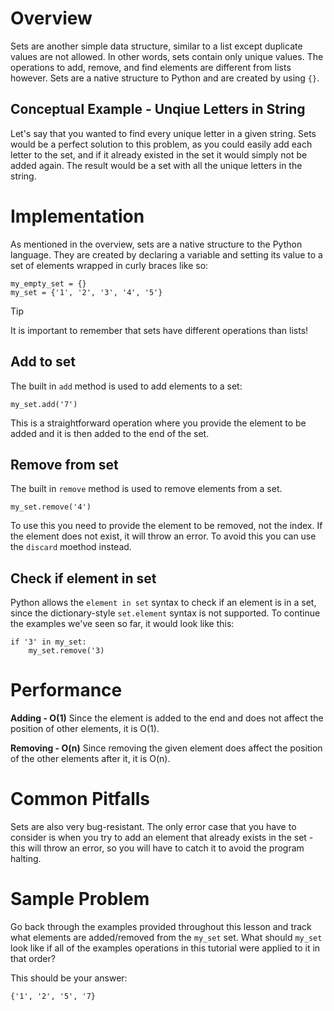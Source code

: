 # Overview
Sets are another simple data structure, similar to a list except duplicate values are not allowed. In other words, sets contain only unique values. The operations to add, remove, and find elements are different from lists however. Sets are a native structure to Python and are created by using `{}`.

## Conceptual Example - Unqiue Letters in String
Let's say that you wanted to find every unique letter in a given string. Sets would be a perfect solution to this problem, as you could easily add each letter to the set, and if it already existed in the set it would simply not be added again. The result would be a set with all the unique letters in the string.

# Implementation
As mentioned in the overview, sets are a native structure to the Python language. They are created by declaring a variable and setting its value to a set of elements wrapped in curly braces like so:

```
my_empty_set = {}
my_set = {'1', '2', '3', '4', '5'}
```

> [!TIP]
> It is important to remember that sets have different operations than lists!

## Add to set
The built in `add` method is used to add elements to a set:
```
my_set.add('7')
```
This is a straightforward operation where you provide the element to be added and it is then added to the end of the set.

## Remove from set
The built in `remove` method is used to remove elements from a set. 
```
my_set.remove('4')
```
To use this you need to provide the element to be removed, not the index. If the element does not exist, it will throw an error. To avoid this you can use the `discard` moethod instead.

## Check if element in set
Python allows the `element in set` syntax to check if an element is in a set, since the dictionary-style `set.element` syntax is not supported. To continue the examples we've seen so far, it would look like this:
```
if '3' in my_set:
    my_set.remove('3)
```

# Performance
**Adding - O(1)**
Since the element is added to the end and does not affect the position of other elements, it is O(1).

**Removing - O(n)**
Since removing the given element does affect the position of the other elements after it, it is O(n).

# Common Pitfalls
Sets are also very bug-resistant. The only error case that you have to consider is when you try to add an element that already exists in the set - this will throw an error, so you will have to catch it to avoid the program halting.

# Sample Problem
Go back through the examples provided throughout this lesson and track what elements are added/removed from the `my_set` set. What should `my_set` look like if all of the examples operations in this tutorial were applied to it in that order?

This should be your answer:
```
{'1', '2', '5', '7}
```